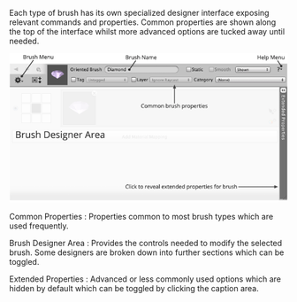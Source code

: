 Each type of brush has its own specialized designer interface exposing relevant commands
and properties. Common properties are shown along the top of the interface whilst more
advanced options are tucked away until needed.

![Designer window with oriented brush selected.](../img/ui/brush-designer.png)


Common Properties
: Properties common to most brush types which are used frequently.

Brush Designer Area
: Provides the controls needed to modify the selected brush. Some designers are broken
  down into further sections which can be toggled.

Extended Properties
: Advanced or less commonly used options which are hidden by default which can be toggled
  by clicking the caption area.
